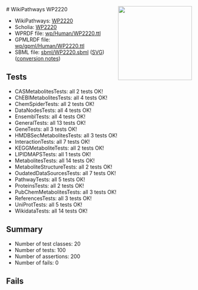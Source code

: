 <img style="float: right; width: 200px" src="../logo.png" />
# WikiPathways WP2220

* WikiPathways: [WP2220](https://identifiers.org/wikipathways:WP2220)
* Scholia: [WP2220](https://scholia.toolforge.org/wikipathways/WP2220)
* WPRDF file: [wp/Human/WP2220.ttl](../wp/Human/WP2220.ttl)
* GPMLRDF file: [wp/gpml/Human/WP2220.ttl](../wp/gpml/Human/WP2220.ttl)
* SBML file: [sbml/WP2220.sbml](../sbml/WP2220.sbml) ([SVG](../sbml/WP2220.svg)) ([conversion notes](../sbml/WP2220.txt))

## Tests
* CASMetabolitesTests: all 2 tests OK!
* ChEBIMetabolitesTests: all 4 tests OK!
* ChemSpiderTests: all 2 tests OK!
* DataNodesTests: all 4 tests OK!
* EnsemblTests: all 4 tests OK!
* GeneralTests: all 13 tests OK!
* GeneTests: all 3 tests OK!
* HMDBSecMetabolitesTests: all 3 tests OK!
* InteractionTests: all 7 tests OK!
* KEGGMetaboliteTests: all 2 tests OK!
* LIPIDMAPSTests: all 1 tests OK!
* MetabolitesTests: all 14 tests OK!
* MetaboliteStructureTests: all 2 tests OK!
* OudatedDataSourcesTests: all 7 tests OK!
* PathwayTests: all 5 tests OK!
* ProteinsTests: all 2 tests OK!
* PubChemMetabolitesTests: all 3 tests OK!
* ReferencesTests: all 3 tests OK!
* UniProtTests: all 5 tests OK!
* WikidataTests: all 14 tests OK!


## Summary

* Number of test classes: 20
* Number of tests: 100
* Number of assertions: 200
* Number of fails: 0

## Fails

